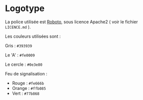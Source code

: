 Logotype
========

La police utilisée est [Roboto](https://www.google.com/fonts/specimen/Roboto), sous licence Apache2 ( voir le fichier `LICENCE.md` ).

Les couleurs utilisées sont :

Gris : `#393939`

Le 'A' : `#fe0009`

Le cercle : `#0e3e80`

Feu de signalisation : 

* Rouge : `#fe666b`
* Orange : `#ffb085`
* Vert : `#77b868`
